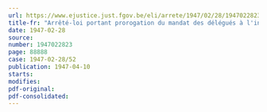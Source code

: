 ```yaml
---
url: https://www.ejustice.just.fgov.be/eli/arrete/1947/02/28/1947022823/justel
title-fr: "Arrêté-loi portant prorogation du mandat des délégués à l'inspection des mines de houille"
date: 1947-02-28
source:
number: 1947022823
page: 88888
case: 1947-02-28/52
publication: 1947-04-10
starts:
modifies:
pdf-original:
pdf-consolidated:
---
```


